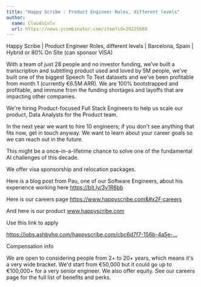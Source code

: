 ```yaml
---
title: "Happy Scribe : Product Engineer Roles, different levels"
author:
  name: ClaudsColv
  url: https://news.ycombinator.com/item?id=39225688
---
```

Happy Scribe | Product Engineer Roles, different levels | Barcelona, Spain | Hybrid or 80% On Site (can sponsor VISA)

With a team of just 28 people and no investor funding, we’ve built a transcription and subtitling product used and loved by 5M people, we’ve built one of the biggest Speech To Text datasets and we’ve been profitable from month 1 (currently €6.5M ARR). We are 100% bootstrapped and profitable, and immune from the funding shortages and layoffs that are impacting other companies.

We&#x27;re hiring Product-focused Full Stack Engineers to help us scale our product, Data Analysts for the Product team.

In the next year we want to hire 10 engineers; if you don&#x27;t see anything that fits now, get in touch anyway. We want to learn about your career goals so we can reach out in the future.

This might be a once-in-a-lifetime chance to solve one of the fundamental AI challenges of this decade.

We offer visa sponsorship and relocation packages.

Here is a blog post from Pau, one of our Software Engineers, about his experience working here <a href="https:&#x2F;&#x2F;bit.ly&#x2F;3y1R6bb" rel="nofollow">https:&#x2F;&#x2F;bit.ly&#x2F;3y1R6bb</a>

Here is our careers page <a href="https:&#x2F;&#x2F;www.happyscribe.com&#x2F;careers" rel="nofollow">https:&#x2F;&#x2F;www.happyscribe.com&#x2F;careers</a>

And here is our product www.happyscribe.com

Use this link to apply

<a href="https:&#x2F;&#x2F;jobs.ashbyhq.com&#x2F;happyscribe.com&#x2F;cbc6d7f7-156b-4a5e-bfc6-bea117023ac8?utm_source=DwMvK7jzWx">https:&#x2F;&#x2F;jobs.ashbyhq.com&#x2F;happyscribe.com&#x2F;cbc6d7f7-156b-4a5e-...</a>

Compensation info

We are open to considering people from 2+ to 20+ years, which means it&#x27;s a very wide bracket. We&#x27;d start from €50,000 but it could go up to €100,000+ for a very senior engineer. We also offer equity. See our careers page for the full list of benefits and perks.
